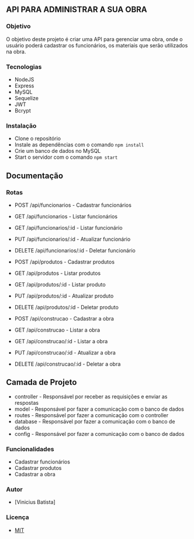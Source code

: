 ## API PARA ADMINISTRAR A SUA OBRA

### Objetivo

O objetivo deste projeto é criar uma API para gerenciar uma obra, onde o usuário poderá cadastrar os funcionários, os materiais que serão utilizados na obra.

### Tecnologias

- NodeJS
- Express
- MySQL
- Sequelize
- JWT
- Bcrypt

### Instalação

- Clone o repositório
- Instale as dependências com o comando `npm install`
- Crie um banco de dados no MySQL
- Start o servidor com o comando `npm start`

## Documentação

### Rotas

- POST /api/funcionarios - Cadastrar funcionários
- GET /api/funcionarios - Listar funcionários
- GET /api/funcionarios/:id - Listar funcionário
- PUT /api/funcionarios/:id - Atualizar funcionário
- DELETE /api/funcionarios/:id - Deletar funcionário

- POST /api/produtos - Cadastrar produtos
- GET /api/produtos - Listar produtos
- GET /api/produtos/:id - Listar produto
- PUT /api/produtos/:id - Atualizar produto
- DELETE /api/produtos/:id - Deletar produto

- POST /api/construcao - Cadastrar a obra
- GET /api/construcao - Listar a obra
- GET /api/construcao/:id - Listar a obra
- PUT /api/construcao/:id - Atualizar a obra
- DELETE /api/construcao/:id - Deletar a obra

## Camada de Projeto

- controller - Responsável por receber as requisições e enviar as respostas
- model - Responsável por fazer a comunicação com o banco de dados
- routes - Responsável por fazer a comunicação com o controller
- database - Responsável por fazer a comunicação com o banco de dados
- config - Responsável por fazer a comunicação com o banco de dados

### Funcionalidades

- Cadastrar funcionários
- Cadastrar produtos
- Cadastrar a obra

### Autor

- [Vinicius Batista]

### Licença

- [MIT](https://choosealicense.com/licenses/mit/)
